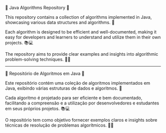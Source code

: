 🌟 Java Algorithms Repository 🌟


This repository contains a collection of algorithms implemented in Java, showcasing various data structures and algorithms. 🚀

Each algorithm is designed to be efficient and well-documented, making it easy for developers and learners to understand and utilize them in their own projects. 📚💻

The repository aims to provide clear examples and insights into algorithmic problem-solving techniques. 🧩✨

---------------------------------------------------------------------------------------------------------------------------------------------------------------------------------

🌟 Repositório de Algoritmos em Java 🌟


Este repositório contém uma coleção de algoritmos implementados em Java, exibindo várias estruturas de dados e algoritmos. 🚀

Cada algoritmo é projetado para ser eficiente e bem documentado, facilitando a compreensão e a utilização por desenvolvedores e estudantes em seus próprios projetos. 📚💻

O repositório tem como objetivo fornecer exemplos claros e insights sobre técnicas de resolução de problemas algorítmicos. 🧩✨
